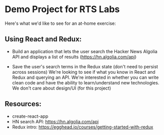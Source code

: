 # Demo Project for RTS Labs

Here's what we'd like to see for an at-home exercise:

## Using React and Redux:

- Build an application that lets the user search the Hacker News Algolia API and displays a list of results (https://hn.algolia.com/api)

- Save the user's search terms in the Redux state (don't need to persist across sessions)
  We're looking to see if what you know in React and Redux and querying an API. We're interested in whether you can write clean code and have the ability to learn/understand new technologies. We don't care about design/UI (for this project)

## Resources:

- create-react-app
- HN search API: https://hn.algolia.com/api
- Redux intro: https://egghead.io/courses/getting-started-with-redux
